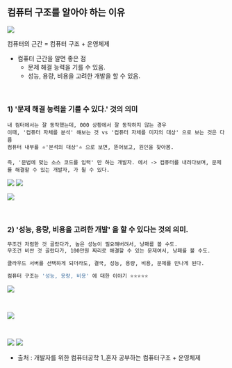 ## 컴퓨터 구조를 알아야 하는 이유 


![](https://i.imgur.com/BlVY5hV.png)

컴퓨터의 근간 = 컴퓨터 구조 + 운영체제 


- 컴퓨터 근간을 알면 좋은 점 
	- 문제 해결 능력을 기를 수 있음.
	- 성능, 용량, 비용을 고려한 개발을 할 수 있음. 

<br>

### 1) '문제 해결 능력을 기를 수 있다.' 것의 의미 
```
내 컴터에서는 잘 동작했는데, 000 상황에서 잘 동작하지 않는 경우
이때, '컴퓨터 자체를 분석' 해보는 것 vs '컴퓨터 자체를 미지의 대상' 으로 보는 것은 다름
컴퓨터 내부를 ⭐'분석의 대상'⭐ 으로 보면, 뜯어보고, 원인을 찾아봄. 

즉, '문법에 맞는 소스 코드를 입력' 만 하는 개발자. 에서 -> 컴퓨터를 내려다보며, 문제를 해결할 수 있는 개발자, 가 될 수 있다. 
```
![](https://i.imgur.com/oARxwN4.png)
![](https://i.imgur.com/WthD65k.png)

![](https://i.imgur.com/5A92qV5.png)


<br>

### 2) '성능, 용량, 비용을 고려한 개발' 을 할 수 있다는 것의 의미. 
``` bash
무조건 저렴한 것 골랐다가, 높은 성능이 필요해버려서, 낭패를 볼 수도. 
무조건 비싼 것 골랐다가, 100만원 짜리로 해결할 수 있는 문제여서, 낭패를 볼 수도. 

클라우드 서버를 선택하게 되더라도, 결국, 성능, 용량, 비용, 문제를 만나게 된다. 

컴퓨터 구조는 '성능, 용량, 비용' 에 대한 이야기 ⭐⭐⭐⭐⭐ 
```
![](https://i.imgur.com/5OJslRl.png)

<br>

![](https://i.imgur.com/1qksSPH.png)

<br>

![](https://i.imgur.com/eWgIi2M.png)
![](https://i.imgur.com/UchU7lq.png)


- 출처 : 개발자를 위한 컴퓨터공학 1_혼자 공부하는 컴퓨터구조 + 운영체제